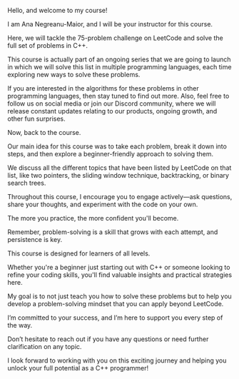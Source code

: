 Hello, and welcome to my course!

I am Ana Negreanu-Maior, and I will be your instructor for this course. 

Here, we will tackle the 75-problem challenge on LeetCode and solve the full set of problems in C++. 

This course is actually part of an ongoing series that we are going to launch in which we will solve this list in multiple programming languages, each time exploring new ways to solve these problems. 

If you are interested in the algorithms for these problems in other programming languages, then stay tuned to find out more. Also, feel free to follow us on social media or join our Discord community, where we will release constant updates relating to our products, ongoing growth, and other fun surprises.

Now, back to the course. 

Our main idea for this course was to take each problem, break it down into steps, and then explore a beginner-friendly approach to solving them. 

We discuss all the different topics that have been listed by LeetCode on that list, like two pointers, the sliding window technique, backtracking, or binary search trees.

Throughout this course, I encourage you to engage actively—ask questions, share your thoughts, and experiment with the code on your own. 

The more you practice, the more confident you'll become. 

Remember, problem-solving is a skill that grows with each attempt, and persistence is key.

This course is designed for learners of all levels. 

Whether you're a beginner just starting out with C++ or someone looking to refine your coding skills, you'll find valuable insights and practical strategies here. 

My goal is to not just teach you how to solve these problems but to help you develop a problem-solving mindset that you can apply beyond LeetCode.

I’m committed to your success, and I’m here to support you every step of the way. 

Don’t hesitate to reach out if you have any questions or need further clarification on any topic.

I look forward to working with you on this exciting journey and helping you unlock your full potential as a C++ programmer!

